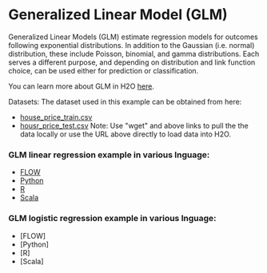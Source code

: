 # Generalized Linear Model  (GLM)  # 

Generalized Linear Models (GLM) estimate regression models for outcomes following exponential distributions. In addition to the Gaussian (i.e. normal) distribution, these include Poisson, binomial, and gamma distributions. Each serves a different purpose, and depending on distribution and link function choice, can be used either for prediction or classification.

You can learn more about GLM in H2O [here](http://docs.h2o.ai/h2o/latest-stable/h2o-docs/data-science/glm.html).

Datasets: The dataset used in this example can be obtained from here:
 - [house_price_train.csv](https://raw.githubusercontent.com/Avkash/mldl/master/data/house_price_train.csv)
 - [housr_price_test.csv](https://raw.githubusercontent.com/Avkash/mldl/master/data/house_price_test.csv)
Note: Use "wget" and above links to pull the the data locally or use the URL above directly to load data into H2O.

### GLM linear regression example in various lnguage: ### 

- [FLOW](https://github.com/Avkash/mldl/blob/master/orgs/h2o/guide/algo/h2o_algo_glm_flow.md)
- [Python](https://github.com/Avkash/mldl/blob/master/orgs/h2o/guide/algo/h2o_algo_glm_python.md)
- [R](https://github.com/Avkash/mldl/blob/master/orgs/h2o/guide/algo/h2o_algo_glm_r.md)
- [Scala](https://github.com/Avkash/mldl/blob/master/orgs/h2o/guide/algo/h2o_algo_glm_scala.md)


### GLM logistic regression example in various lnguage: ### 

- [FLOW]
- [Python]
- [R]
- [Scala]

